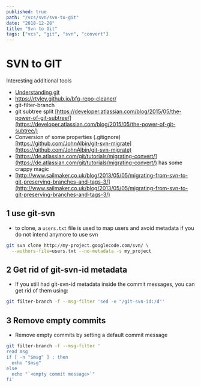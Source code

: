 ```yaml
---
published: true
path: "/vcs/svn/svn-to-git"
date: "2018-12-28"
title: "Svn to Git"
tags: ["vcs", "git", "svn", "convert"]
---
```


# SVN to GIT

Interesting additional tools

* [Understanding git](http://de.slideshare.net/JeffKunkle/understanding-git)
* https://rtyley.github.io/bfg-repo-cleaner/
* git-filter-branch
* git subtree split [https://developer.atlassian.com/blog/2015/05/the-power-of-git-subtree/](https://developer.atlassian.com/blog/2015/05/the-power-of-git-subtree/)
* Conversion of some properties (.gitignore) [https://github.com/JohnAlbin/git-svn-migrate](https://github.com/JohnAlbin/git-svn-migrate)
* [https://de.atlassian.com/git/tutorials/migrating-convert/](https://de.atlassian.com/git/tutorials/migrating-convert/) has some crappy magic
* [http://www.sailmaker.co.uk/blog/2013/05/05/migrating-from-svn-to-git-preserving-branches-and-tags-3/](http://www.sailmaker.co.uk/blog/2013/05/05/migrating-from-svn-to-git-preserving-branches-and-tags-3/)

## 1 use git-svn

* to clone, a `users.txt` file is used to map users and avoid metadata if you do not intend anymore to use svn

```bash
git svn clone http://my-project.googlecode.com/svn/ \
  --authors-file=users.txt --no-metadata -s my_project
```

## 2 Get rid of git-svn-id metadata

* If you still had git-svn-id metadata inside the commit messages, you can get rid of them using:

```bash
git filter-branch -f --msg-filter 'sed -e "/git-svn-id:/d"'
```

## 3 Remove empty commits

* Remove empty commits by setting a default commit message

```bash
git filter-branch -f --msg-filter '
read msg
if [ -n "$msg" ] ; then
  echo "$msg"
else
  echo "`<empty commit message>`"
fi'
```
